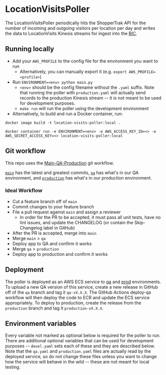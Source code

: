 # LocationVisitsPoller

The LocationVisitsPoller periodically hits the ShopperTrak API for the number of incoming and outgoing visitors per location per day and writes the data to LocationVisits Kinesis streams for ingest into the [BIC](https://github.com/NYPL/BIC).

## Running locally
* Add your `AWS_PROFILE` to the config file for the environment you want to run
  * Alternatively, you can manually export it (e.g. `export AWS_PROFILE=<profile>`)
* Run `ENVIRONMENT=<env> python main.py`
  * `<env>` should be the config filename without the `.yaml` suffix. Note that running the poller with `production.yaml` will actually send records to the production Kinesis stream -- it is not meant to be used for development purposes.
  * `make run` will run the poller using the development environment
* Alternatively, to build and run a Docker container, run:
```
docker image build -t location-visits-poller:local .

docker container run -e ENVIRONMENT=<env> -e AWS_ACCESS_KEY_ID=<> -e AWS_SECRET_ACCESS_KEY=<> location-visits-poller:local
```

## Git workflow
This repo uses the [Main-QA-Production](https://github.com/NYPL/engineering-general/blob/main/standards/git-workflow.md#main-qa-production) git workflow.

[`main`](https://github.com/NYPL/location-visits-poller/tree/main) has the latest and greatest commits, [`qa`](https://github.com/NYPL/location-visits-poller/tree/qa) has what's in our QA environment, and [`production`](https://github.com/NYPL/location-visits-poller/tree/production) has what's in our production environment.

### Ideal Workflow
- Cut a feature branch off of `main`
- Commit changes to your feature branch
- File a pull request against `main` and assign a reviewer
  - In order for the PR to be accepted, it must pass all unit tests, have no lint issues, and update the CHANGELOG (or contain the Skip-Changelog label in GitHub)
- After the PR is accepted, merge into `main`
- Merge `main` > `qa`
- Deploy app to QA and confirm it works
- Merge `qa` > `production`
- Deploy app to production and confirm it works

## Deployment
The poller is deployed as an AWS ECS service to [qa](https://us-east-1.console.aws.amazon.com/ecs/home?region=us-east-1#/clusters/location-visits-poller-qa/services) and [prod](https://us-east-1.console.aws.amazon.com/ecs/home?region=us-east-1#/clusters/location-visits-poller-production/services) environments. To upload a new QA version of this service, create a new release in GitHub off of the `qa` branch and tag it `qa-vX.X.X`. The GitHub Actions deploy-qa workflow will then deploy the code to ECR and update the ECS service appropriately. To deploy to production, create the release from the `production` branch and tag it `production-vX.X.X`.

## Environment variables
Every variable not marked as optional below is required for the poller to run. There are additional optional variables that can be used for development purposes -- `devel.yaml` sets each of these and they are described below. Note that the `qa.yaml` and `production.yaml` files are actually read by the deployed service, so do not change these files unless you want to change how the service will behave in the wild -- these are not meant for local testing.